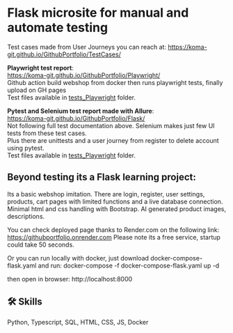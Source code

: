 
# Flask microsite for manual and automate testing

Test cases made from User Journeys you can reach at: https://koma-git.github.io/GithubPortfolio/TestCases/

**Playwright test report**: <br>
https://koma-git.github.io/GithubPortfolio/Playwright/ <br>
Github action build webshop from docker then runs playwright tests, finally upload on GH pages <br>
Test files available in [tests_Playwright](/Flask/tests_Playwright/tests/) folder.

**Pytest and Selenium test report made with Allure**: <br>
https://koma-git.github.io/GithubPortfolio/Flask/ <br>
Not following full test documentation above. Selenium makes just few UI tests from these test cases. <br>
Plus there are unittests and a user journey from register to delete account using pytest. <br>
Test files available in [tests_Playwright](/Flask/tests_Selenium/) folder. <br>

## Beyond testing its a Flask learning project:

Its a basic webshop imitation. There are login, register, user settings, products, cart pages with limited functions and a live database connection. Minimal html and css handling with Bootstrap. AI generated product images, descriptions.

You can check deployed page thanks to Render.com on the following link:
https://githubportfolio.onrender.com
Please note its a free service, startup could take 50 seconds.

Or you can run locally with docker, just download docker-compose-flask.yaml and run:
    docker-compose -f docker-compose-flask.yaml up -d

then open in browser:
    http://localhost:8000

## 🛠 Skills
Python, Typescript, SQL, HTML, CSS, JS, Docker
